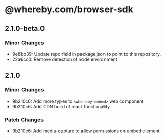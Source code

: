 # @whereby.com/browser-sdk

## 2.1.0-beta.0

### Minor Changes

- 9e8bb39: Update repo field in package.json to point to this repository.
- 22a6cc0: Remove detection of node environment

## 2.1.0

### Minor Changes

- 9b210c6: Add more types to `<whereby-embed>` web component
- 9b210c6: Add CDN build of react functionality

### Patch Changes

- 9b210c6: Add media-capture to allow permissions on embed element
